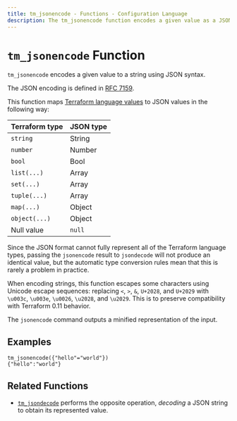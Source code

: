 ```yaml
---
title: tm_jsonencode - Functions - Configuration Language
description: The tm_jsonencode function encodes a given value as a JSON string.
---
```


# `tm_jsonencode` Function

`tm_jsonencode` encodes a given value to a string using JSON syntax.

The JSON encoding is defined in [RFC 7159](https://tools.ietf.org/html/rfc7159).

This function maps
[Terraform language values](https://developer.hashicorp.com/terraform/language/expressions/types)
to JSON values in the following way:

| Terraform type | JSON type |
| -------------- | --------- |
| `string`       | String    |
| `number`       | Number    |
| `bool`         | Bool      |
| `list(...)`    | Array     |
| `set(...)`     | Array     |
| `tuple(...)`   | Array     |
| `map(...)`     | Object    |
| `object(...)`  | Object    |
| Null value     | `null`    |

Since the JSON format cannot fully represent all of the Terraform language
types, passing the `jsonencode` result to `jsondecode` will not produce an
identical value, but the automatic type conversion rules mean that this is
rarely a problem in practice.

When encoding strings, this function escapes some characters using
Unicode escape sequences: replacing `<`, `>`, `&`, `U+2028`, and `U+2029` with
`\u003c`, `\u003e`, `\u0026`, `\u2028`, and `\u2029`. This is to preserve
compatibility with Terraform 0.11 behavior.

The `jsonencode` command outputs a minified representation of the input.

## Examples

```
tm_jsonencode({"hello"="world"})
{"hello":"world"}
```

## Related Functions

* [`tm_jsondecode`](./tm_jsondecode.md) performs the opposite operation, _decoding_
  a JSON string to obtain its represented value.
